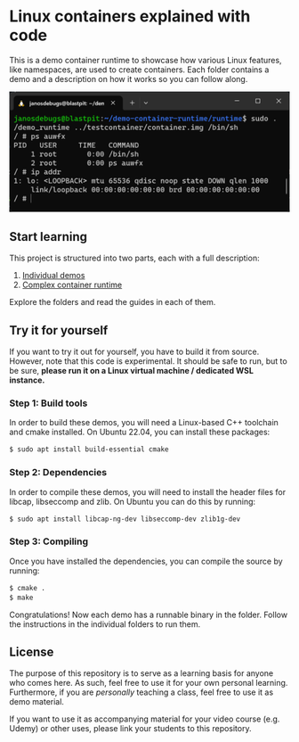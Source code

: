 # Linux containers explained with code

This is a demo container runtime to showcase how various Linux features, like namespaces, are used to create containers.
Each folder contains a demo and a description on how it works so you can follow along.

![](screenshot.png)

## Start learning

This project is structured into two parts, each with a full description:

1. [Individual demos](demo)
2. [Complex container runtime](runtime)

Explore the folders and read the guides in each of them.

## Try it for yourself

If you want to try it out for yourself, you have to build it from source. However, note that this code is experimental.
It should be safe to run, but to be sure, **please run it on a Linux virtual machine / dedicated WSL instance.**

### Step 1: Build tools

In order to build these demos, you will need a Linux-based C++ toolchain and cmake installed. On Ubuntu 22.04, you can
install these packages:

```bash
$ sudo apt install build-essential cmake
```

### Step 2: Dependencies

In order to compile these demos, you will need to install the header files for libcap, libseccomp and zlib. On Ubuntu
you can do this by running:

```bash
$ sudo apt install libcap-ng-dev libseccomp-dev zlib1g-dev
```

### Step 3: Compiling

Once you have installed the dependencies, you can compile the source by running:

```bash
$ cmake .
$ make
```

Congratulations! Now each demo has a runnable binary in the folder. Follow the instructions in the individual folders
to run them.

## License

The purpose of this repository is to serve as a learning basis for anyone who comes here. As such, feel free to use
it for your own personal learning. Furthermore, if you are *personally* teaching a class, feel free to use it as demo
material.

If you want to use it as accompanying material for your video course (e.g. Udemy) or other uses, please link your
students to this repository.